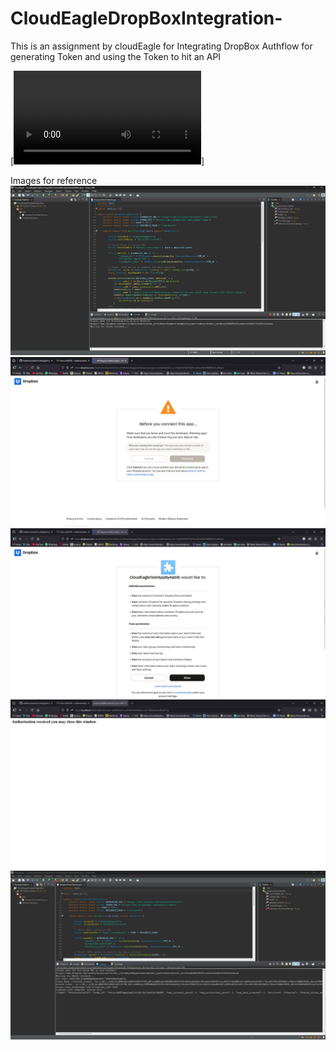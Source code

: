 # CloudEagleDropBoxIntegration-
This is an assignment by cloudEagle for Integrating DropBox Authflow for generating Token and using the Token to hit an API



[![Click on this link to Download the preview video](https://github.com/habibrassiwala/CloudEagleDropBoxIntegration/blob/main/img/CloudEagle%20-%20CloudEagleDropBoxIntegration_src_test_DropboxTeamGetInfo.java%20-%20Eclipse%20IDE%202025-08-28%2020-04-37.mp4)]

Images for reference
![alt text](https://github.com/habibrassiwala/CloudEagleDropBoxIntegration/blob/main/img/1.jpg)
![alt text](https://github.com/habibrassiwala/CloudEagleDropBoxIntegration/blob/main/img/2.jpg)
![alt text](https://github.com/habibrassiwala/CloudEagleDropBoxIntegration/blob/main/img/3.jpg)
![alt text](https://github.com/habibrassiwala/CloudEagleDropBoxIntegration/blob/main/img/4.jpg)
![alt text](https://github.com/habibrassiwala/CloudEagleDropBoxIntegration/blob/main/img/5.jpg)

